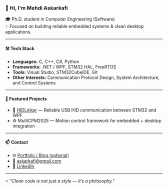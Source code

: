 ### 👋 Hi, I'm Mehdi Askarkafi  

🎓 Ph.D. student in Computer Engineering (Software)  
💡 Focused on building reliable embedded systems & clean desktop applications.  

---

#### 🛠️ Tech Stack
- **Languages:** C, C++, C#, Python  
- **Frameworks:** .NET / WPF, STM32 HAL, FreeRTOS  
- **Tools:** Visual Studio, STM32CubeIDE, Git  
- **Other Interests:** Communication Protocol Design, System Architecture, and Control Systems

---

#### 🚀 Featured Projects
- 🧠 [HIDLinker](https://github.com/mehdiaskarkafi/HIDLinker) — Reliable USB HID communication between STM32 and WPF  
- ⚙️ MultiCPM2025 — Motion control framework for embedded + desktop integration  

---

#### 📫 Contact
- 🌐 [Portfolio / Blog (optional)](https://askarkafi.ir)
- 📧 askarkafi@gmail.com  
- 💼 [LinkedIn](https://www.linkedin.com/in/Askarkafi)

---

⭐️ *"Clean code is not just a style — it’s a philosophy."*
